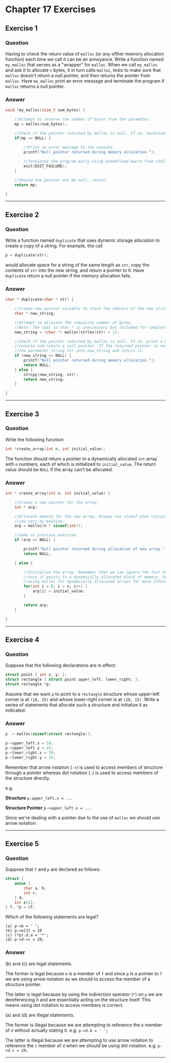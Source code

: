 # Chapter 17 Exercises #

## Exercise 1 ##

### **Question** ##

Having to check the return value of `malloc` (or any ofther memory allocation function) each time we call it can be an annoyance. Write a function named `my_malloc` that serves as a "wrapper" for `malloc`. When we call `my_malloc` and ask it to allocate `n` bytes, it in turn calls `malloc`, tests to make sure that `malloc` doesn't return a null pointer, and then returns the pointer from `malloc`. Have `my_malloc` print an error message and terminate the program if `malloc` returns a null pointer.

### **Answer**  ###

```C
void *my_malloc(size_t num_bytes) {

    //Attempt to reserve the number of bytes from the parameter.
    mp = malloc(num_bytes);

    //Check if the pointer returned by malloc is null. If so, terminate the program early.
    if(mp == NULL) {
        
        //Print an error message to the console.
        printf("Null pointer returned during memory allocation.");

        //Terminate the program early using predefined macro from stdlib.h as the argument for the exit function.
        exit(EXIT_FAILURE);
    }

    //Should the pointer not be null, return.
    return mp;

}
```
---

## Exercise 2 ##

### **Question** ##

Write a function named `duplicate` that uses dynamic storage allocation to create a copy of a string. For example, the call

```C
p = duplicate(str);
```
would allocate space for a string of the same length as `str`, copy the contents of `str` into the new string, and return a pointer to it. Have `duplicate` return a null pointer if the memory allocation fails.


### **Answer**  ###

```C
char * duplicate(char * str) {

    //Create new pointer variable to store the address of the new string we will create.
    char * new_string;

    //Attempt to allocate the requisite number of bytes.
    //Note: The cast to char * is uneccessary but included for completeness.
    new_string = (char *) malloc(strlen(str) + 1);

    //Check if the pointer returned by malloc is null. If so, print a message to the
    //console and return a null pointer. If the returned pointer is not null, copy
    //the parameter string str into new_string and return it.
    if (new_string == NULL) {
        printf("Null pointer returned during memory allocation.");
        return NULL;
    } else {
        strcpy(new_string, str);
        return new_string;
    }

}
```

---

## Exercise 3 ##

### **Question** ##

Write the following function:

```C
int *create_array(int n, int initial_value);
```
The function should return a pointer to a dynamically allocated `int` array with `n` numbers, each of which is initialized to `initial_value`. The return value should be `NULL` if the array can't be allocated.

### **Answer**  ###

```C
int * create_array(int n, int initial_value) {

    //Create a new pointer for the array.
    int * arp;

    //Allocate memory for the new array. Always use sizeof when calculating the requisite space since type sizes
    //can vary by machine.
    arp = malloc(n * sizeof(int));

    //Same as previous exercise.
    if (arp == NULL) {

        printf("Null pointer returned during allocation of new array.");
        return NULL;

    } else {

        //Initialize the array. Remember that we can ignore the fact that arp is a pointer and use it as an array name
        //once it points to a dynamically allocated block of memory. See Section 17.3 under the subsection concerning
        //using malloc for dynamically allocated arrays for more information on why this is possible.
        for(int i = 0; i < n; i++) {
            arp[i] = initial_value;
        }

        return arp;
    }

}
```
---

## Exercise 4 ##

### **Question** ##

Suppose that the following declarations are in effect:

```C
struct point { int x, y; };
struct rectangle { struct point upper_left, lower_right; };
struct rectangle *p;
```
Assume that we want `p` to point to a `rectangle` structure whose upper-left corner is at `(10, 25)` and whose lower-right corner is at `(20, 15)`. Write a series of statements that allocate such a structure and initialize it as indicated.


### **Answer**  ###

```C
p  = malloc(sizeof(struct rectangle));

p->upper_left.x = 10;
p->upper_left.y = 25;
p->lower_right.x = 20;
p->lower_right.y = 15; 
```
Remember that arrow notation (`->`) is used to access members of structure through a pointer whereas dot notation (`.`) is used to access members of the structure directly.

e.g. 

**Structure** `p.upper_left.x = ...`

**Structure Pointer** `p->upper_left.x = ...`

Since we're dealing with a pointer due to the use of `malloc` we should use arrow notation.


---

## Exercise 5 ##

### **Question** ##

Suppose that `f` and `p` are declared as follows:

```C
struct {
    union {
        char a, b;
        int c;
    } d;
    int e[5];
} f, *p = &f;
```

Which of the following statements are legal?

```
(a) p->b = ' ';
(b) p->e[3] = 10
(c) (*p).d.a = '*';
(d) p->d->c = 20;
```

### **Answer**  ###

(b) and (c) are legal statements. 

The former is legal because `e` is a member of `f` and since `p` is a pointer to `f` we are using arrow notation as we should to access the member of a structure pointer. 

The latter is legal because by using the indirection operator (`*`) on `p` we are dereferencing it and are essentially acting on the structure itself. This means using dot notation to access members is correct.

(a) and (d) are illegal statements.

The former is illegal because we are attempting to reference the `b` member of `d` without actually stating it. e.g. `p->d.b = ' ';`

The latter is illegal because we are attempting to use arrow notation to reference the `c` member of `d` when we should be using dot notation. e.g. `p->d.c = 20;`

---